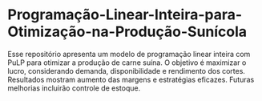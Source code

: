 # Programação-Linear-Inteira-para-Otimização-na-Produção-Sunícola
Esse repositório apresenta um modelo de programação linear inteira com PuLP para otimizar a produção de carne suína. O objetivo é maximizar o lucro, considerando demanda, disponibilidade e rendimento dos cortes. Resultados mostram aumento das margens e estratégias eficazes. Futuras melhorias incluirão controle de estoque.
